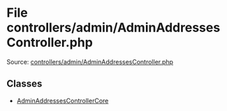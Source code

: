 File controllers/admin/AdminAddressesController.php
=========

Source: [controllers/admin/AdminAddressesController.php](https://github.com/PrestaShop/PrestaShop/blob/1.6.0.14/controllers/admin/AdminAddressesController.php)


Classes
-------

* [AdminAddressesControllerCore](class.AdminAddressesControllerCore.md)

